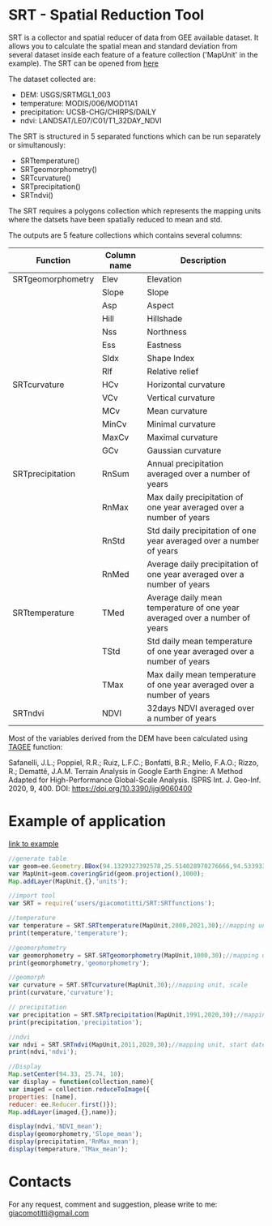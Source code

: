 # SRT - Spatial Reduction Tool
SRT is a collector and spatial reducer of data from GEE available dataset. It allows you to calculate the spatial mean and standard deviation from several dataset inside each feature of a feature collection ('MapUnit' in the example). The SRT can be opened from [here](https://code.earthengine.google.com/4ce097500b6862de4371bddaffa9d0c6)

The dataset collected are:
- DEM: USGS/SRTMGL1_003
- temperature: MODIS/006/MOD11A1
- precipitation: UCSB-CHG/CHIRPS/DAILY
- ndvi: LANDSAT/LE07/C01/T1_32DAY_NDVI

The SRT is structured in 5 separated functions which can be run separately or simultanously:
- SRTtemperature()
- SRTgeomorphometry()
- SRTcurvature()
- SRTprecipitation()
- SRTndvi()

The SRT requires a polygons collection which represents the mapping units where the datsets have been spatially reduced to mean and std.

The outputs are 5 feature collections which contains several columns:

| Function            | Column name | Description                                                                |
|---------------------|-------------|----------------------------------------------------------------------------|
| SRTgeomorphometry   | Elev        | Elevation                                                                  |
|                     | Slope       | Slope                                                                      |
|                     | Asp         | Aspect                                                                     |
|                     | Hill        | Hillshade                                                                  |
|                     | Nss         | Northness                                                                  |
|                     | Ess         | Eastness                                                                   |
|                     | SIdx        | Shape Index                                                                |
|                     | Rlf         | Relative relief                                                            |
| SRTcurvature        | HCv         | Horizontal curvature                                                       |
|                     | VCv         | Vertical curvature                                                         |
|                     | MCv         | Mean curvature                                                             |
|                     | MinCv       | Minimal curvature                                                          |
|                     | MaxCv       | Maximal curvature                                                          |
|                     | GCv         | Gaussian curvature                                                         |
| SRTprecipitation    | RnSum       | Annual precipitation averaged over a number of years                       |
|                     | RnMax       | Max daily precipitation of one year averaged over a number of years        |
|                     | RnStd       | Std daily precipitation of one year averaged over a number of years        |
|                     | RnMed       | Average daily precipitation of one year averaged over a number of years    |
| SRTtemperature      | TMed        | Average daily mean temperature of one year averaged over a number of years |
|                     | TStd        | Std daily mean temperature of one year averaged over a number of years     |
|                     | TMax        | Max daily mean temperature of one year averaged over a number of years     |
| SRTndvi             | NDVI        | 32days NDVI averaged over a number of years                                |


Most of the variables derived from the DEM have been calculated using [TAGEE](https://github.com/zecojls/tagee) function:

Safanelli, J.L.; Poppiel, R.R.; Ruiz, L.F.C.; Bonfatti, B.R.; Mello, F.A.O.; Rizzo, R.; Demattê, J.A.M. Terrain Analysis in Google Earth Engine: A Method Adapted for High-Performance Global-Scale Analysis. ISPRS Int. J. Geo-Inf. 2020, 9, 400. DOI: https://doi.org/10.3390/ijgi9060400

# Example of application

[link to example](https://code.earthengine.google.com/06017f29059864e8f249460ab1766252)


```javascript
//generate table
var geom=ee.Geometry.BBox(94.1329327392578,25.514028970276666,94.5339337158203,25.890203351903423);
var MapUnit=geom.coveringGrid(geom.projection(),1000);
Map.addLayer(MapUnit,{},'units');

//import tool
var SRT = require('users/giacomotitti/SRT:SRTfunctions');

//temperature
var temperature = SRT.SRTtemperature(MapUnit,2000,2021,30);//mapping unit, start date, end date, scale
print(temperature,'temperature');

//geomorphometry
var geomorphometry = SRT.SRTgeomorphometry(MapUnit,1000,30);//mapping unit, buffer radius for relief, scale
print(geomorphometry,'geomorphometry');

//geomorph
var curvature = SRT.SRTcurvature(MapUnit,30);//mapping unit, scale
print(curvature,'curvature');

// precipitation
var precipitation = SRT.SRTprecipitation(MapUnit,1991,2020,30);//mapping unit, start date, end date, scale
print(precipitation,'precipitation');

//ndvi
var ndvi = SRT.SRTndvi(MapUnit,2011,2020,30);//mapping unit, start date, end date, scale
print(ndvi,'ndvi');

//Display
Map.setCenter(94.33, 25.74, 10);
var display = function(collection,name){
var imaged = collection.reduceToImage({
properties: [name],
reducer: ee.Reducer.first()});
Map.addLayer(imaged,{},name)};

display(ndvi,'NDVI_mean');
display(geomorphometry,'Slope_mean');
display(precipitation,'RnMax_mean');
display(temperature,'TMax_mean');
```

# Contacts

For any request, comment and suggestion, please write to me: giacomotitti@gmail.com
